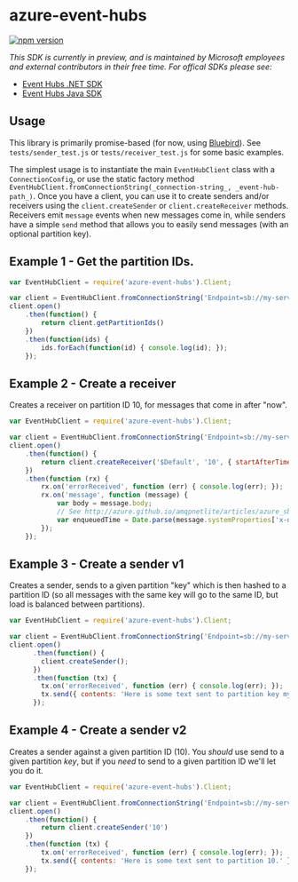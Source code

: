 azure-event-hubs
================

[![npm version](https://badge.fury.io/js/azure-event-hubs.svg)](http://badge.fury.io/js/azure-event-hubs)

_This SDK is currently in preview, and is maintained by Microsoft employees and external contributors in their free time. For offical SDKs please see:_

- [Event Hubs .NET SDK](https://github.com/Azure/azure-event-hubs-dotnet)
- [Event Hubs Java SDK](https://github.com/Azure/azure-event-hubs-java)

## Usage ##

This library is primarily promise-based (for now, using [Bluebird](http://bluebirdjs.com/docs/getting-started.html)). See `tests/sender_test.js` or `tests/receiver_test.js` for some basic examples. 

The simplest usage is to instantiate the main `EventHubClient` class with a `ConnectionConfig`, or use the static factory method `EventHubClient.fromConnectionString(_connection-string_, _event-hub-path_)`. Once you have a client, you can use it to create senders and/or receivers using the `client.createSender` or `client.createReceiver` methods. Receivers emit `message` events when new messages come in, while senders have a simple `send` method that allows you to easily send messages (with an optional partition key). 
 
## Example 1 - Get the partition IDs. ##

```js
var EventHubClient = require('azure-event-hubs').Client;

var client = EventHubClient.fromConnectionString('Endpoint=sb://my-servicebus-namespace.servicebus.windows.net/;SharedAccessKeyName=my-SA-name;SharedAccessKey=my-SA-key', 'myeventhub')
client.open()
    .then(function() {
        return client.getPartitionIds()
    })
    .then(function(ids) {
        ids.forEach(function(id) { console.log(id); });
    });
```

## Example 2 - Create a receiver ##

Creates a receiver on partition ID 10, for messages that come in after "now".

```js
var EventHubClient = require('azure-event-hubs').Client;

var client = EventHubClient.fromConnectionString('Endpoint=sb://my-servicebus-namespace.servicebus.windows.net/;SharedAccessKeyName=my-SA-name;SharedAccessKey=my-SA-key', 'myeventhub')
client.open()
    .then(function() {
        return client.createReceiver('$Default', '10', { startAfterTime: Date.now() })
    })
    .then(function (rx) {
        rx.on('errorReceived', function (err) { console.log(err); }); 
        rx.on('message', function (message) {
            var body = message.body;
            // See http://azure.github.io/amqpnetlite/articles/azure_sb_eventhubs.html for details on message annotation properties from EH.
            var enqueuedTime = Date.parse(message.systemProperties['x-opt-enqueued-time']);
        });
    });
```

## Example 3 - Create a sender v1 ##

Creates a sender, sends to a given partition "key" which is then hashed to a partition ID (so all messages with the same key will go to the same ID, but load is balanced between partitions). 

```js
var EventHubClient = require('azure-event-hubs').Client;

var client = EventHubClient.fromConnectionString('Endpoint=sb://my-servicebus-namespace.servicebus.windows.net/;SharedAccessKeyName=my-SA-name;SharedAccessKey=my-SA-key', 'myeventhub')
client.open()
      .then(function() {
        client.createSender();
      })
      .then(function (tx) {
        tx.on('errorReceived', function (err) { console.log(err); });
        tx.send({ contents: 'Here is some text sent to partition key my-pk.' }, 'my-pk'); 
      });
```

## Example 4 - Create a sender v2 ##

Creates a sender against a given partition ID (10). You _should_ use send to a given partition _key_, but if you _need_ to send to a given partition ID we'll let you do it. 

```js
var EventHubClient = require('azure-event-hubs').Client;

var client = EventHubClient.fromConnectionString('Endpoint=sb://my-servicebus-namespace.servicebus.windows.net/;SharedAccessKeyName=my-SA-name;SharedAccessKey=my-SA-key', 'myeventhub')
client.open()
    .then(function() {
        return client.createSender('10')
    })
    .then(function (tx) {
        tx.on('errorReceived', function (err) { console.log(err); });
        tx.send({ contents: 'Here is some text sent to partition 10.' }); 
    });
```
